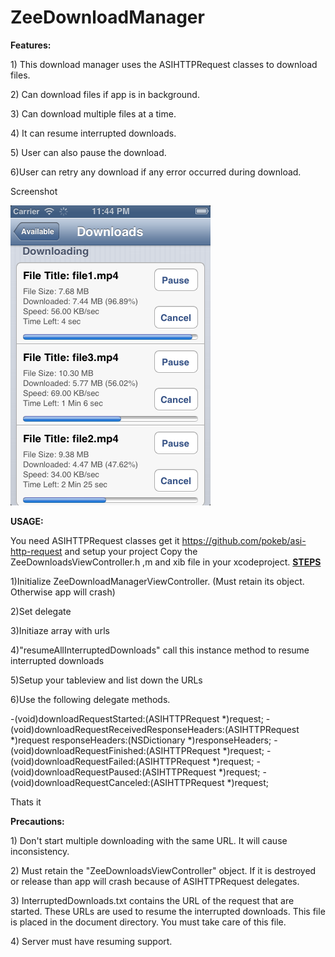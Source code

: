 ZeeDownloadManager
==================

<b>Features:</b>
  <p>1) This download manager uses the ASIHTTPRequest classes to download files.</p> 
  <p>2) Can download files if app is in  background.</p> 
  <p>3) Can download multiple files at a time.</p>
  <p>4) It can resume interrupted downloads.</p>
  <p>5) User can also pause the download.</p></p>
  <p>6)User can retry any download if any error occurred during download.</p>

<p>Screenshot</p>
<img src="Screenshot.png">

<b>USAGE:</b>

You need ASIHTTPRequest classes get it https://github.com/pokeb/asi-http-request and setup your project Copy the ZeeDownloadsViewController.h ,m and xib file in your xcodeproject.
<b><u>STEPS</u></b>
  <p>1)Initialize ZeeDownloadManagerViewController. (Must retain its object. Otherwise app will crash)</p>
  <p>2)Set delegate</p>
  <p>3)Initiaze array with urls</p>
  <p>4)"resumeAllInterruptedDownloads" call this instance method to resume interrupted downloads</p>
  <p>5)Setup your tableview and list down the URLs</p>
  <p>6)Use the following delegate methods.</p>
    -(void)downloadRequestStarted:(ASIHTTPRequest *)request;
    -(void)downloadRequestReceivedResponseHeaders:(ASIHTTPRequest *)request responseHeaders:(NSDictionary *)responseHeaders;
    -(void)downloadRequestFinished:(ASIHTTPRequest *)request;
    -(void)downloadRequestFailed:(ASIHTTPRequest *)request;
    -(void)downloadRequestPaused:(ASIHTTPRequest *)request;
    -(void)downloadRequestCanceled:(ASIHTTPRequest *)request;
    
  Thats it

<b>Precautions:</b>

  <p>1) Don't start multiple downloading with the same URL. It will cause inconsistency.</p>

  <p>2) Must retain the "ZeeDownloadsViewController" object. If it is destroyed or release than app will crash because of ASIHTTPRequest delegates.</p>

  <p>3) InterruptedDownloads.txt contains the URL of the request that are started. These URLs are used to resume the interrupted downloads. This file is placed in the document directory. You must take care of this file.</p>
  
  <p>4) Server must have resuming support.</p>
